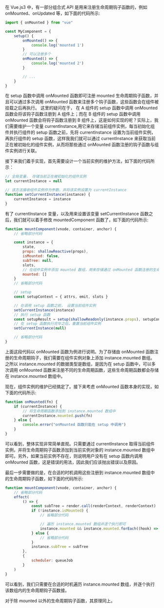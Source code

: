 在 Vue.js3 中，有一部分组合式 API 是用来注册生命周期钩子函数的，例如 onMounted、onUpdated 等，如下面的代码所示:

```js
import { onMounted } from "vue"

const MyComponent = {
	setup() {
        onMounted() => {
            console.log('mounted 1')
        }
        // 可以注册多个
        onMounted() => {
            console.log('mounted 2')
        }

        // ...
    }
}
```

在 setup 函数中调用 onMounted 函数即可注册 mounted 生命周期钩子函数，并且可以通过多次调用 onMounted 函数来注册多个钩子函数，这些函数会在组件被挂载之后再执行。 这里的疑问在于， 在 A 组件的 setup 函数中调用 onMounted 函数会将该钩子函数注册到 A 组件上；而在 B 组件的 setup 函数中调用 onMounted 函数会将钩子函数注册到 B 组件上，这是如何实现的呢？实际上，我们需要维护一个变量 currentInstance,用它来存储当前组件实例，每当初始化组件并执行组件的 setup 函数之前，先将 currentInstance 设置为当前组件实例，再执行组件的 setup 函数，这样我我们就可以通过 currentInstance 来获取当前正在被初始化的组件实例，从而将那些通过 onMounted 函数注册的钩子函数与组件实例进行关联。

接下来我们着手实现，首先需要设计一个当前实例的维护方法，如下面的代码所示：

```js
// 全局变量， 存储当前正在被初始化的组件实例
let currentInstance = null

// 该方法接收组件实例作为参数，并将该实例设置为 currentInstance
function setCurrentInstance(instance) {
	currentInstance = instance
}
```

有了 currentInstance 变量，以及用来设置该变量 setCurrentInstance 函数之后，我们就可以着手修改 mountedComponent 函数了，如下面的代码所示:

```js
function mountComponent(vnode, container, anchor) {
	// 省略部分代码

	const instance = {
		state,
		props: shallowReactive(props),
		isMounted: false,
		subTree: null,
		slots,
		// 在组件实例中添加 mounted 数组，用来存储通过 onMounted 函数注册的生命周期钩子函数
		mounted: []
	}
	// 省略部分代码

	// setup
	const setupContext = { attrs, emit, slots }

	// 在调用 setup 函数之前， 设置当前组件实例
	setCurrentInstance(instance)
	// 执行 setup 函数
	const setupResult = setup(shallowReadonly(instance.props), setupContext)
	// 在 setup 函数执行完毕之后，重置当前组件实例
	setCurrentInstance(null)

	// 省略部分代码
}
```

上面这段代码以 onMounted 函数为例进行说明。为了存储由 onMounted 函数注册的生命周期钩子，我们需要在组件实例对象上添加 instance.mounted 数组。之所以 instance.mounted 的数据类型是数组，是因为在 setup 函数中，可以多次调用 onMounted 函数来注册不同的生命周期函数，这些生命周期函数都会存储在 instance.mounted 数组中。

现在，组件实例的维护已经搞定了。接下来考虑 onMounted 函数本身的实现，如下面的代码所示:

```js
function onMounted(fn) {
	if (currentInstance) {
		// 将生命周期函数添加到 instance.mounted 数组中
		currentInstance.mounted.push(fn)
	} else {
		console.error("onMounted 函数只能在 setup 中调用")
	}
}
```

可以看到，整体实现非常简单直观。只需要通过 currentInstance 取得当前组件实例，并将生命周期钩子函数添加到当前实例对象的 instance.mounted 数组中即可。另外，如果当前实例不存在，则说明用户没有在 setup 函数内调用 onMounted 函数，这是错误的用法，因此我们应该抛出错误以及原因。

最后一步需要做的是，在合适的时机调用这些注册到 instance.mounted 数组中的生命周期钩子函数，如下面的代码所示:

```js
function mountComponent(vnode, container, anchor) {
	// 省略部分代码
	effect(
		() => {
			const subTree = render.call(renderContext, renderContext)
			if (!instance.isMounted) {
				// 省略部分代码

				// 遍历 instance.mounted 数组并逐个执行即可
				instance.mounted && instance.mounted.forEach((hook) => hook.call(renderContext))
			} else {
				// 省略部分代码
			}
			instance.subTree = subTree
		},
		{
			scheduler: queueJob
		}
	)
}
```

可以看到，我们只需要在合适的时机遍历 instance.mounted 数组，并逐个执行该数组内的生命周期钩子函数接。

对于除 mounted 以外的生命周期钩子函数，其原理同上。
